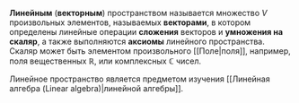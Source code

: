 **Линейным** (**векторным**) пространством называется множество $V$ произвольных элементов, называемых **векторами**, в котором определены линейные операции **сложения** векторов и **умножения на скаляр**, а также выполняются **аксиомы** линейного пространства. Скаляр может быть элементом произвольного [[Поле|поля]], например, поля вещественных $\mathbb{R}$, или комплексных $\mathbb{C}$ чисел.

Линейное пространство является предметом изучения [[Линейная алгебра (Linear algebra)|линейной алгебры]].
